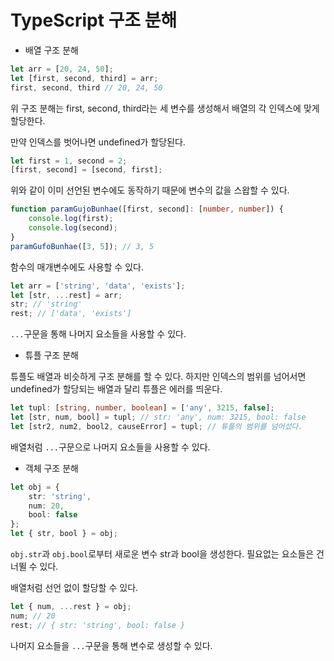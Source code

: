 # TypeScript 구조 분해

- 배열 구조 분해

~~~typescript
let arr = [20, 24, 50];
let [first, second, third] = arr;
first, second, third // 20, 24, 50
~~~

위 구조 분해는 first, second, third라는 세 변수를 생성해서 배열의 각 인덱스에 맞게 할당한다.

만약 인덱스를 벗어나면 undefined가 할당된다. 

~~~typescript
let first = 1, second = 2;
[first, second] = [second, first];
~~~

위와 같이 이미 선언된 변수에도 동작하기 때문에 변수의 값을 스왑할 수 있다.

~~~typescript
function paramGujoBunhae([first, second]: [number, number]) {
    console.log(first);
    console.log(second);
}
paramGufoBunhae([3, 5]); // 3, 5
~~~

함수의 매개변수에도 사용할 수 있다.

~~~typescript
let arr = ['string', 'data', 'exists'];
let [str, ...rest] = arr;
str; // 'string'
rest; // ['data', 'exists']
~~~

`...`구문을 통해 나머지 요소들을 사용할 수 있다.

- 튜플 구조 분해

튜플도 배열과 비슷하게 구조 분해를 할 수 있다. 하지만 인덱스의 범위를 넘어서면 undefined가 할당되는 배열과 달리 튜플은 에러를 띄운다.

~~~typescript
let tupl: [string, number, boolean] = ['any', 3215, false];
let [str, num, bool] = tupl; // str: 'any', num: 3215, bool: false
let [str2, num2, bool2, causeError] = tupl; // 튜플의 범위를 넘어섰다.
~~~

배열처럼 `...`구문으로 나머지 요소들을 사용할 수 있다.

- 객체 구조 분해

~~~typescript
let obj = {
    str: 'string',
    num: 20,
    bool: false
};
let { str, bool } = obj;
~~~

`obj.str`과 `obj.bool`로부터 새로운 변수 str과 bool을 생성한다. 필요없는 요소들은 건너뛸 수 있다.

배열처럼 선언 없이 할당할 수 있다.

~~~typescript
let { num, ...rest } = obj;
num; // 20
rest; // { str: 'string', bool: false }
~~~

나머지 요소들을 `...`구문을 통해 변수로 생성할 수 있다.